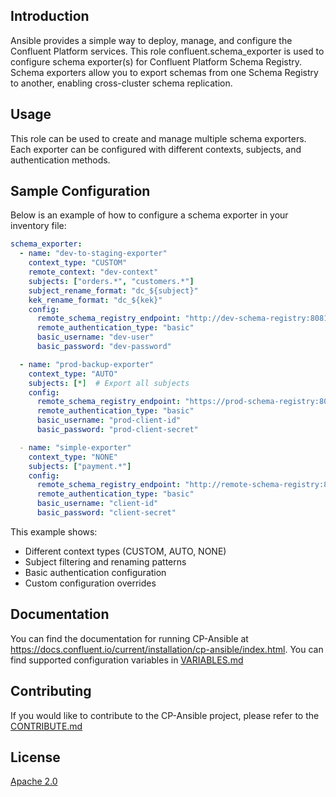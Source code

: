 ## Introduction

Ansible provides a simple way to deploy, manage, and configure the Confluent Platform services.
This role confluent.schema_exporter is used to configure schema exporter(s) for Confluent Platform Schema Registry.
Schema exporters allow you to export schemas from one Schema Registry to another, enabling cross-cluster schema replication.

## Usage

This role can be used to create and manage multiple schema exporters. Each exporter can be configured with different contexts, subjects, and authentication methods.

## Sample Configuration

Below is an example of how to configure a schema exporter in your inventory file:

```yaml
schema_exporter:
  - name: "dev-to-staging-exporter"
    context_type: "CUSTOM"
    remote_context: "dev-context"
    subjects: ["orders.*", "customers.*"]
    subject_rename_format: "dc_${subject}"
    kek_rename_format: "dc_${kek}"
    config:
      remote_schema_registry_endpoint: "http://dev-schema-registry:8081"
      remote_authentication_type: "basic"
      basic_username: "dev-user"
      basic_password: "dev-password"

  - name: "prod-backup-exporter"
    context_type: "AUTO"
    subjects: [*]  # Export all subjects
    config:
      remote_schema_registry_endpoint: "https://prod-schema-registry:8081"
      remote_authentication_type: "basic"
      basic_username: "prod-client-id"
      basic_password: "prod-client-secret"

  - name: "simple-exporter"
    context_type: "NONE"
    subjects: ["payment.*"]
    config:
      remote_schema_registry_endpoint: "http://remote-schema-registry:8081"
      remote_authentication_type: "basic"
      basic_username: "client-id"
      basic_password: "client-secret"
```

This example shows:
- Different context types (CUSTOM, AUTO, NONE)
- Subject filtering and renaming patterns
- Basic authentication configuration
- Custom configuration overrides

## Documentation

You can find the documentation for running CP-Ansible at https://docs.confluent.io/current/installation/cp-ansible/index.html.
You can find supported configuration variables in [VARIABLES.md](docs/VARIABLES.md)

## Contributing

If you would like to contribute to the CP-Ansible project, please refer to the [CONTRIBUTE.md](docs/CONTRIBUTING.md)

## License

[Apache 2.0](docs/LICENSE.md)
